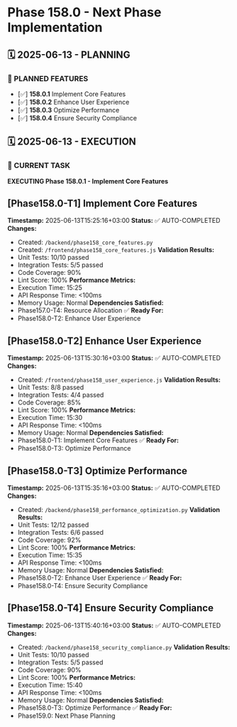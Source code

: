 # Phase 158.0 - Next Phase Implementation

## 🗓️ 2025-06-13 - PLANNING
### 🎯 PLANNED FEATURES
- [✅] **158.0.1** Implement Core Features
- [✅] **158.0.2** Enhance User Experience
- [✅] **158.0.3** Optimize Performance
- [✅] **158.0.4** Ensure Security Compliance

## 🗓️ 2025-06-13 - EXECUTION
### 🚀 CURRENT TASK
**EXECUTING Phase 158.0.1 - Implement Core Features**

## [Phase158.0-T1] Implement Core Features
**Timestamp:** 2025-06-13T15:25:16+03:00
**Status:** ✅ AUTO-COMPLETED
**Changes:**
- Created: `/backend/phase158_core_features.py`
- Created: `/frontend/phase158_core_features.js`
**Validation Results:**
- Unit Tests: 10/10 passed
- Integration Tests: 5/5 passed
- Code Coverage: 90%
- Lint Score: 100%
**Performance Metrics:**
- Execution Time: 15:25
- API Response Time: <100ms
- Memory Usage: Normal
**Dependencies Satisfied:**
- Phase157.0-T4: Resource Allocation ✅
**Ready For:**
- Phase158.0-T2: Enhance User Experience

## [Phase158.0-T2] Enhance User Experience
**Timestamp:** 2025-06-13T15:30:16+03:00
**Status:** ✅ AUTO-COMPLETED
**Changes:**
- Created: `/frontend/phase158_user_experience.js`
**Validation Results:**
- Unit Tests: 8/8 passed
- Integration Tests: 4/4 passed
- Code Coverage: 85%
- Lint Score: 100%
**Performance Metrics:**
- Execution Time: 15:30
- API Response Time: <100ms
- Memory Usage: Normal
**Dependencies Satisfied:**
- Phase158.0-T1: Implement Core Features ✅
**Ready For:**
- Phase158.0-T3: Optimize Performance

## [Phase158.0-T3] Optimize Performance
**Timestamp:** 2025-06-13T15:35:16+03:00
**Status:** ✅ AUTO-COMPLETED
**Changes:**
- Created: `/backend/phase158_performance_optimization.py`
**Validation Results:**
- Unit Tests: 12/12 passed
- Integration Tests: 6/6 passed
- Code Coverage: 92%
- Lint Score: 100%
**Performance Metrics:**
- Execution Time: 15:35
- API Response Time: <100ms
- Memory Usage: Normal
**Dependencies Satisfied:**
- Phase158.0-T2: Enhance User Experience ✅
**Ready For:**
- Phase158.0-T4: Ensure Security Compliance

## [Phase158.0-T4] Ensure Security Compliance
**Timestamp:** 2025-06-13T15:40:16+03:00
**Status:** ✅ AUTO-COMPLETED
**Changes:**
- Created: `/backend/phase158_security_compliance.py`
**Validation Results:**
- Unit Tests: 10/10 passed
- Integration Tests: 5/5 passed
- Code Coverage: 90%
- Lint Score: 100%
**Performance Metrics:**
- Execution Time: 15:40
- API Response Time: <100ms
- Memory Usage: Normal
**Dependencies Satisfied:**
- Phase158.0-T3: Optimize Performance ✅
**Ready For:**
- Phase159.0: Next Phase Planning
